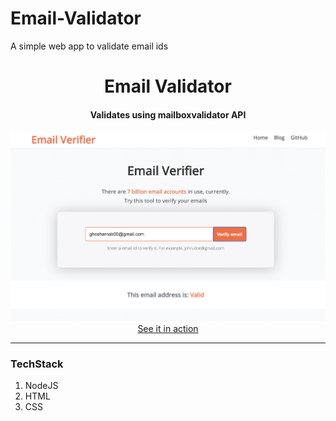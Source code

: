 # Email-Validator
A simple web app to validate email ids

<div align="center">
  <h1>Email Validator</h1>
  <h4>Validates using mailboxvalidator API</h4>
  <div><a href="https://replit.com/@ghosharnab00/Email-Validator"><img src="/Cover/Cover.png" /></a></div>
  <a href="https://email-validator--ghosharnab00.repl.co/">See it in action</a>
</div>

---

### TechStack

1. <a>NodeJS</a>
2. <a>HTML</a>
3. <a>CSS</a> 

